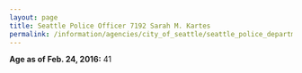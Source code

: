 ```yaml
---
layout: page
title: Seattle Police Officer 7192 Sarah M. Kartes
permalink: /information/agencies/city_of_seattle/seattle_police_department/copbook/7192/
---
```


**Age as of Feb. 24, 2016:** 41
